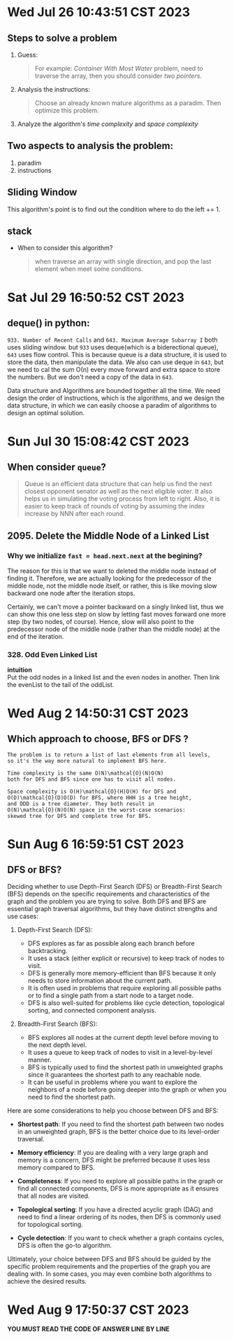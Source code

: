 # Wed Jul 26 10:43:51 CST 2023

## Steps to solve a problem

1. Guess:
    > For example:
    > _Container With Most Water_ problem, need to traverse the array, then you should consider _two pointers_.
2. Analysis the instructions:
    > Choose an already known mature algorithms as a paradim. Then optimize this problem.
3. Analyze the algorithm's _time complexity_ and _space complexity_

## Two aspects to analysis the problem:

1. paradim
2. instructions

## Sliding Window

This algorithm's point is to find out the condition where to do the left += 1.

## stack

-   When to consider this algorithm?
    > when traverse an array with single direction, and pop the last element when meet some conditions.

# Sat Jul 29 16:50:52 CST 2023

## deque() in python:

`933. Number of Recent Calls` and `643. Maximum Average Subarray I` both uses sliding window.
but `933` uses deque(which is a biderectional queue), `643` uses flow control.
This is because queue is a data structure, it is used to store the data, then manipulate the data.
We also can use deque in `643`, but we need to cal the sum Ο(n) every move forward and extra space to store the numbers. But we don't need a copy of the data in `643`.

Data structure and Algorithms are bounded together all the time. We need design the order of instructions, which is the algorithms, and we design the data structure, in which we can easily choose a paradim of algorithms to design an optimal solution.

# Sun Jul 30 15:08:42 CST 2023

## When consider `queue`?

> Queue is an efficient data structure that can help us find the next closest opponent senator as well as the next eligible voter. It also helps us in simulating the voting process from left to right. Also, it is easier to keep track of rounds of voting by assuming the index increase by NNN after each round.

## 2095. Delete the Middle Node of a Linked List

### **Why we initialize `fast = head.next.next` at the begining?**

The reason for this is that we want to deleted the middle node instead of finding it. Therefore, we are actually looking for the predecessor of the middle node, not the middle node itself, or rather, this is like moving slow backward one node after the iteration stops.

Certainly, we can't move a pointer backward on a singly linked list, thus we can show this one less step on slow by letting fast moves forward one more step (by two nodes, of course). Hence, slow will also point to the predecessor node of the middle node (rather than the middle node) at the end of the iteration.

### 328. Odd Even Linked List

**intuition**  
Put the odd nodes in a linked list and the even nodes in another. Then link the evenList to the tail of the oddList.

# Wed Aug 2 14:50:31 CST 2023

## Which approach to choose, BFS or DFS ?

    The problem is to return a list of last elements from all levels,
    so it's the way more natural to implement BFS here.

    Time complexity is the same O(N)\mathcal{O}(N)O(N)
    both for DFS and BFS since one has to visit all nodes.

    Space complexity is O(H)\mathcal{O}(H)O(H) for DFS and
    O(D)\mathcal{O}(D)O(D) for BFS, where HHH is a tree height,
    and DDD is a tree diameter. They both result in
    O(N)\mathcal{O}(N)O(N) space in the worst-case scenarios:
    skewed tree for DFS and complete tree for BFS.

# Sun Aug 6 16:59:51 CST 2023

## DFS or BFS?

Deciding whether to use Depth-First Search (DFS) or Breadth-First Search (BFS) depends on the specific requirements and characteristics of the graph and the problem you are trying to solve. Both DFS and BFS are essential graph traversal algorithms, but they have distinct strengths and use cases:

1. Depth-First Search (DFS):

    - DFS explores as far as possible along each branch before backtracking.
    - It uses a stack (either explicit or recursive) to keep track of nodes to visit.
    - DFS is generally more memory-efficient than BFS because it only needs to store information about the current path.
    - It is often used in problems that require exploring all possible paths or to find a single path from a start node to a target node.
    - DFS is also well-suited for problems like cycle detection, topological sorting, and connected component analysis.

2. Breadth-First Search (BFS):
    - BFS explores all nodes at the current depth level before moving to the next depth level.
    - It uses a queue to keep track of nodes to visit in a level-by-level manner.
    - BFS is typically used to find the shortest path in unweighted graphs since it guarantees the shortest path to any reachable node.
    - It can be useful in problems where you want to explore the neighbors of a node before going deeper into the graph or when you need to find the shortest path.

Here are some considerations to help you choose between DFS and BFS:

-   **Shortest path**: If you need to find the shortest path between two nodes in an unweighted graph, BFS is the better choice due to its level-order traversal.

-   **Memory efficiency**: If you are dealing with a very large graph and memory is a concern, DFS might be preferred because it uses less memory compared to BFS.

-   **Completeness**: If you need to explore all possible paths in the graph or find all connected components, DFS is more appropriate as it ensures that all nodes are visited.

-   **Topological sorting**: If you have a directed acyclic graph (DAG) and need to find a linear ordering of its nodes, then DFS is commonly used for topological sorting.

-   **Cycle detection**: If you want to check whether a graph contains cycles, DFS is often the go-to algorithm.

Ultimately, your choice between DFS and BFS should be guided by the specific problem requirements and the properties of the graph you are dealing with. In some cases, you may even combine both algorithms to achieve the desired results.

# Wed Aug 9 17:50:37 CST 2023

**YOU MUST READ THE CODE OF ANSWER LINE BY LINE**
